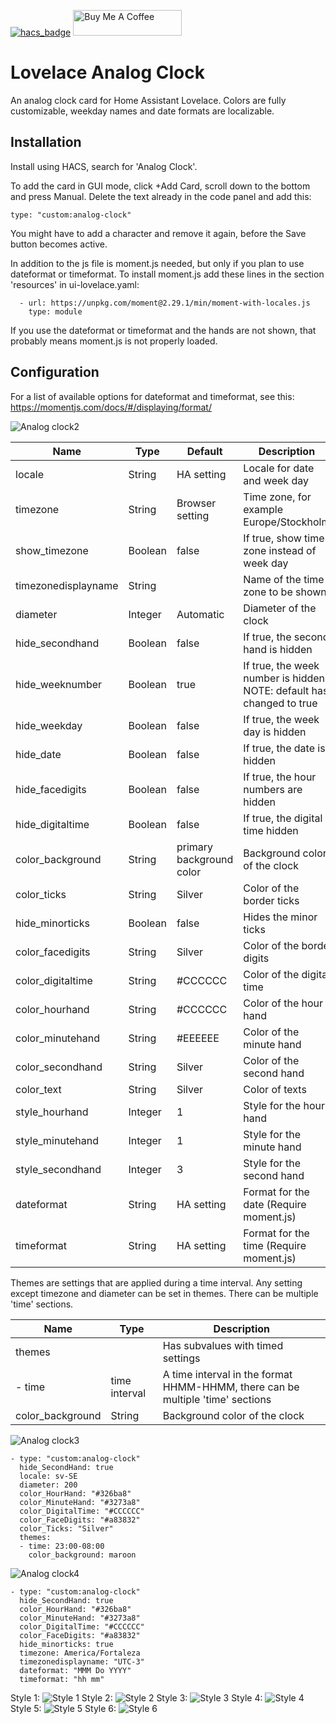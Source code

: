 [![hacs_badge](https://img.shields.io/badge/HACS-Default-orange.svg)](https://github.com/hacs/integration)
<a href="https://www.buymeacoffee.com/rudhan" target="_blank"><img src="https://cdn.buymeacoffee.com/buttons/default-orange.png" alt="Buy Me A Coffee" height="41" width="174"></a>
# Lovelace Analog Clock
An analog clock card for Home Assistant Lovelace. Colors are fully customizable, weekday names and date formats are localizable.

## Installation

Install using HACS, search for 'Analog Clock'.

To add the card in GUI mode, click +Add Card, scroll down to the bottom and press Manual. Delete the text already in the code panel and add this:
```
type: "custom:analog-clock"
```
You might have to add a character and remove it again, before the Save button becomes active.

In addition to the js file is moment.js needed, but only if you plan to use dateformat or timeformat. To install moment.js add these lines in the section 'resources' in ui-lovelace.yaml:
```
  - url: https://unpkg.com/moment@2.29.1/min/moment-with-locales.js
    type: module
```

If you use the dateformat or timeformat and the hands are not shown, that probably means moment.js is not properly loaded.

## Configuration

For a list of available options for dateformat and timeformat, see this:
https://momentjs.com/docs/#/displaying/format/

![Analog clock2](https://github.com/tomasrudh/analogclock/blob/main/Images/AnalogClock2.png?raw=true)

| Name | Type | Default | Description
| --- | --- | --- | --- |
| locale | String | HA setting | Locale for date and week day |
| timezone | String | Browser setting | Time zone, for example Europe/Stockholm |
| show_timezone | Boolean | false | If true, show time zone instead of week day |
| timezonedisplayname | String | | Name of the time zone to be shown |
| diameter | Integer | Automatic | Diameter of the clock |
| hide_secondhand | Boolean | false | If true, the second hand is hidden |
| hide_weeknumber | Boolean | true | If true, the week number is hidden NOTE: default has changed to true |
| hide_weekday | Boolean | false | If true, the week day is hidden |
| hide_date | Boolean | false | If true, the date is hidden |
| hide_facedigits | Boolean | false | If true, the hour numbers are hidden |
| hide_digitaltime | Boolean | false | If true, the digital time hidden |
| color_background | String | primary background color | Background color of the clock |
| color_ticks | String | Silver | Color of the border ticks |
| hide_minorticks | Boolean | false | Hides the minor ticks |
| color_facedigits | String | Silver | Color of the borde digits |
| color_digitaltime | String | #CCCCCC | Color of the digital time |
| color_hourhand | String | #CCCCCC | Color of the hour hand |
| color_minutehand | String | #EEEEEE | Color of the minute hand |
| color_secondhand | String | Silver | Color of the second hand |
| color_text | String | Silver | Color of texts |
| style_hourhand | Integer | 1 | Style for the hour hand |
| style_minutehand | Integer | 1 | Style for the minute hand |
| style_secondhand | Integer | 3 | Style for the second hand |
| dateformat | String | HA setting | Format for the date (Require moment.js) |
| timeformat | String | HA setting | Format for the time (Require moment.js) |

Themes are settings that are applied during a time interval. Any setting except timezone and diameter can be set in themes. There can be multiple 'time' sections.

| Name | Type | Description
| --- | --- | --- |
| themes | | Has subvalues with timed settings |
| - time | time interval | A time interval in the format HHMM-HHMM, there can be multiple 'time' sections
| color_background | String | Background color of the clock |

![Analog clock3](https://github.com/tomasrudh/analogclock/blob/main/Images/AnalogClock3.png?raw=true)

```
- type: "custom:analog-clock"
  hide_SecondHand: true
  locale: sv-SE
  diameter: 200
  color_HourHand: "#326ba8"
  color_MinuteHand: "#3273a8"
  color_DigitalTime: "#CCCCCC"
  color_FaceDigits: "#a83832"
  color_Ticks: "Silver"
  themes:
  - time: 23:00-08:00
    color_background: maroon
```
![Analog clock4](https://github.com/tomasrudh/analogclock/blob/main/Images/AnalogClock4.png?raw=true)
```
- type: "custom:analog-clock"
  hide_SecondHand: true
  color_HourHand: "#326ba8"
  color_MinuteHand: "#3273a8"
  color_DigitalTime: "#CCCCCC"
  color_FaceDigits: "#a83832"
  hide_minorticks: true
  timezone: America/Fortaleza
  timezonedisplayname: "UTC-3"
  dateformat: "MMM Do YYYY"
  timeformat: "hh mm"
```

Style 1:
![Style 1](https://github.com/tomasrudh/analogclock/blob/main/Images/Style-1.png?raw=true)
Style 2:
![Style 2](https://github.com/tomasrudh/analogclock/blob/main/Images/Style-2.png?raw=true)
Style 3:
![Style 3](https://github.com/tomasrudh/analogclock/blob/main/Images/Style-3.png?raw=true)
Style 4:
![Style 4](https://github.com/tomasrudh/analogclock/blob/main/Images/Style-4.png?raw=true)
Style 5:
![Style 5](https://github.com/tomasrudh/analogclock/blob/main/Images/Style-5.png?raw=true)
Style 6:
![Style 6](https://github.com/tomasrudh/analogclock/blob/main/Images/Style-6.png?raw=true)
